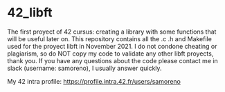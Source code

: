 # 42_libft
The first proyect of 42 cursus: creating a library with some functions that will be useful later on.
This repository contains all the .c .h and Makefile used for the proyect libft in November 2021.
I do not condone cheating or plagiarism, so do NOT copy my code to validate any other libft proyects, thank you.
If you have any questions about the code please contact me in slack (username: samoreno), I usually answer quickly.

My 42 intra profile: https://profile.intra.42.fr/users/samoreno
